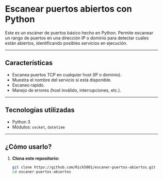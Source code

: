 # Escanear puertos abiertos con Python

Este es un escáner de puertos básico hecho en Python. Permite escanear un rango de puertos en una dirección IP o dominio para detectar cuáles están abiertos, identificando posibles servicios en ejecución.

---

##  Características

- Escanea puertos TCP en cualquier host (IP o dominio).
- Muestra el nombre del servicio si está disponible.
- Escaneo rapido.
- Manejo de errores (host inválido, interrupciones, etc.).

---

##  Tecnologías utilizadas

- Python 3
- Módulos: `socket`, `datetime`

---

##  ¿Cómo usarlo?

1. **Clona este repositorio:**
   ```bash
   git clone https://github.com/Rick5001/escaner-puertos-abiertos.git
   cd escaner-puertos-abiertos
